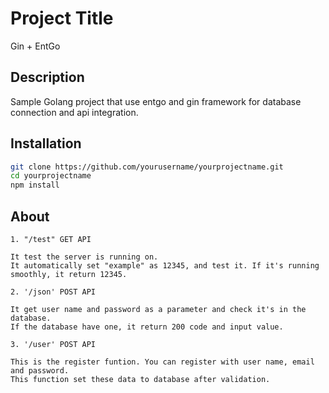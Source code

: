 # Project Title
Gin + EntGo

## Description
Sample Golang project that use entgo and gin framework for database connection and api integration.

## Installation
```bash
git clone https://github.com/yourusername/yourprojectname.git
cd yourprojectname
npm install
```

## About

```
1. "/test" GET API

It test the server is running on. 
It automatically set "example" as 12345, and test it. If it's running smoothly, it return 12345.
```

```
2. '/json' POST API

It get user name and password as a parameter and check it's in the database.
If the database have one, it return 200 code and input value.
```

```
3. '/user' POST API

This is the register funtion. You can register with user name, email and password.
This function set these data to database after validation.
```